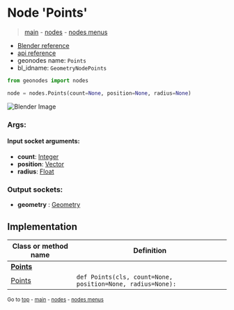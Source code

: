 # Node 'Points'

> [main](../structure.md) - [nodes](nodes.md) - [nodes menus](nodes_menus.md)

- [Blender reference](https://docs.blender.org/manual/en/latest/modeling/geometry_nodes/point/points.html)
- [api reference](https://docs.blender.org/api/current/bpy.types.GeometryNodePoints.html)
- geonodes name: `Points`
- bl_idname: `GeometryNodePoints`

```python
from geonodes import nodes

node = nodes.Points(count=None, position=None, radius=None)
```

![Blender Image](https://docs.blender.org/manual/en/latest/_images/node-types_GeometryNodePoints.webp)

### Args:

#### Input socket arguments:

- **count**: [Integer](Integer.md)
- **position**: [Vector](Vector.md)
- **radius**: [Float](Float.md)

### Output sockets:

- **geometry** : [Geometry](Geometry.md)

## Implementation

| Class or method name | Definition |
|----------------------|------------|
| **[Points](Points.md)** |
| [Points](Points.md#Points-classmethod) | `def Points(cls, count=None, position=None, radius=None):` |
<sub>Go to [top](#node-Points) - [main](../structure.md) - [nodes](nodes.md) - [nodes menus](nodes_menus.md)</sub>

